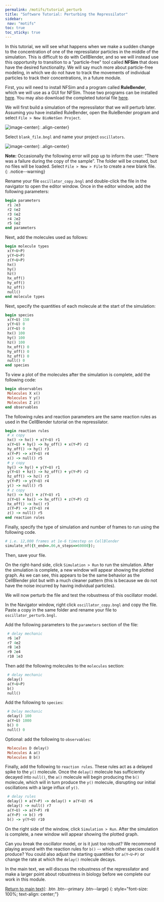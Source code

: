 ```yaml
---
permalink: /motifs/tutorial_perturb
title: "Software Tutorial: Perturbing the Repressilator"
sidebar:
 nav: "motifs"
toc: true
toc_sticky: true
---
```


In this tutorial, we will see what happens when we make a sudden change to the concentration of one of the repressilator particles in the middle of the simulation. This is difficult to do with CellBlender, and so we will instead use this opportunity to transition to a "particle-free" tool called **NFSim** that does have the desired functionality. We will say much more about particle-free modeling, in which we do not have to track the movements of individual particles to track their concentrations, in a future module.

First, you will need to install NFSim and a program called **RuleBender**, which we will use as a GUI for NFSim. Those two programs can be installed [here](http://bionetgen.org). You may also download the completed tutorial file <a href="../tutorials/RuleBender_Files.zip" download="RuleBender_Files.zip">here</a>.


We will first build a simulation of the repressilator that we will perturb later. Assuming you have installed RuleBender, open the RuleBender program and select `File > New BioNetGen Project`.

![image-center](../assets/images/nfsim_new_project.png){: .align-center}

Select `blank_file.bngl` and name your project `oscillators`.

![image-center](../assets/images/nfsim_new_file.png){: .align-center}

**Note:** Occasionally the following error will pop up to inform the user: “There was a failure during the copy of the sample”. The folder will be created, but no files will be loaded. Select `File > New > File` to create a new blank file.
{: .notice--warning}

Rename your file `oscillator_copy.bngl` and double-click the file in the navigator to open the editor window. Once in the editor window, add the following parameters:

~~~ ruby
begin parameters
 r1 2e3
 r2 6e2
 r3 6e2
 r4 2e2
 r5 6e2
end parameters
~~~

Next, add the molecules used as follows:

~~~ ruby
begin molecule types
 x(Y~U~P)
 y(Y~U~P)
 z(Y~U~P)
 hx()
 hy()
 hz()
 hx_off()
 hy_off()
 hz_off()
 null()
end molecule types
~~~

Next, specify the quantities of each molecule at the start of the simulation:

~~~ ruby
begin species
 x(Y~U) 150
 y(Y~U) 0
 z(Y~U) 0
 hx() 100
 hy() 100
 hz() 100
 hx_off() 0
 hy_off() 0
 hz_off() 0
 null() 0
end species
~~~

To view a plot of the molecules after the simulation is complete, add the following code:

~~~ ruby
begin observables
 Molecules X x()
 Molecules Y y()
 Molecules Z z()
end observables
~~~

The following rules and reaction parameters are the same reaction rules as used in the CellBlender tutorial on the repressilator.

~~~ ruby
begin reaction rules
 # x copy
 hx() -> hx() + x(Y~U) r1
 x(Y~U) + hy() -> hy_off() + x(Y~P) r2
 hy_off() -> hy() r3
 x(Y~P) -> x(Y~U) r4
 x() -> null() r5
 # y copy
 hy() -> hy() + y(Y~U) r1
 y(Y~U) + hz() -> hz_off() + y(Y~P) r2
 hz_off() -> hz() r3
 y(Y~P) -> y(Y~U) r4
 y() -> null() r5
 # z copy
 hz() -> hz() + z(Y~U) r1
 z(Y~U) + hx() -> hx_off() + z(Y~P) r2
 hx_off() -> hx() r3
 z(Y~P) -> z(Y~U) r4
 z() -> null() r5
end reaction rules
~~~

Finally, specify the type of simulation and number of frames to run using the following code.

~~~ ruby
# i.e. 12,000 frames at 1e-6 timestep on CellBlender
simulate_nf({t_end=>.06,n_steps=>60000});
~~~

Then, save your file.

On the right-hand side, click `Simulation > Run` to run the simulation. After the simulation is complete, a new window will appear showing the plotted graph. As we can see, this appears to be the same behavior as the CellBlender plot but with a much cleaner pattern (this is because we do not have the noise incurred by having individual particles).

We will now perturb the file and test the robustness of this oscillator model.

In the Navigator window, right click `oscillator_copy.bngl` and copy the file. Paste a copy in the same folder and rename your file to `oscillator_perturb.bngl`.

Add the following parameters to the `parameters` section of the file:

~~~ ruby
 # delay mechanic
 r6 1e7
 r7 4e2
 r8 1e3
 r9 2e4
 r10 1e3
~~~

Then add the following molecules to the `molecules` section:

~~~ ruby
 # delay mechanic
 delay()
 a(Y~U~P)
 b()
 null()
~~~

Add the following to `species`:

~~~ ruby
 # Delay mechanic
 delay() 100
 a(Y~U) 1000
 b() 0
 null() 0
~~~

Optional: add the following to `observables`:

~~~ ruby
 Molecules D delay()
 Molecules A a()
 Molecules B b()
~~~

Finally, add the following to `reaction rules`.  These rules act as a delayed spike to the `y()` molecule. Once the `delay()` molecule has sufficiently decayed into `null()`,  the `a()` molecule will begin producing the `b()` molecule, which will in turn produce the `y()` molecule, disrupting our initial oscillations with a large influx of `y()`.

~~~ ruby
 # delay rules
 delay() + a(Y~P) -> delay() + a(Y~U) r6
 delay() -> null() r7
 a(Y~U) -> a(Y~P) r8
 a(Y~P) -> b() r9
 b() -> y(Y~U) r10
~~~

On the right side of the window, click `Simulation > Run`. After the simulation is complete, a new window will appear showing the plotted graph.

Can you break the oscillator model, or is it just too robust? We recommend playing around with the reaction rules for `b()` -- which other species could it produce? You could also adjust the starting quantities for `a(Y~U~P)` or change the rate at which the `delay()` molecule decays.

In the main text, we will discuss the robustness of the repressilator and make a larger point about robustness in biology before we complete our work in this module.

[Return to main text](conclusion#the-repressilator-is-robust-to-disturbance){: .btn .btn--primary .btn--large}
{: style="font-size: 100%; text-align: center;"}
